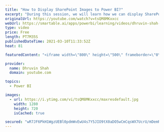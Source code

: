 ```yaml
---
title: "How to Display SharePoint Images to Power BI?"
excerpt: "During this session, we will learn how we can display SharePoint Images to Power BI. Most of the time we have a question in our mind that, how we can load SharePoint Document Library Images to Power BI? The procedure is very simple and straight forward. We need to use SharePoint Folder connector to load"
originalUrl: https://youtube.com/watch?v=tsQM8MKxxcc
webUrl: https://smartable.ai/apps/powerbi/learning/videos/dhruvin-shah-how-to-display-sharepoint-images-to-power-bi/
type: video
price: Free
length: PT7M35S
publishedDateTime: 2021-03-10T11:33:52Z
heat: 81

featuredContent: "<iframe width=\"800\" height=\"500\" frameborder=\"0\" src=\"https://www.youtube.com/embed/tsQM8MKxxcc\" allow=\"accelerometer; autoplay; encrypted-media; gyroscope; picture-in-picture\" allowfullscreen></iframe>"

provider:
  name: Dhruvin Shah
  domain: youtube.com

topics:
  - Power BI

images:
  - url: https://i.ytimg.com/vi/tsQM8MKxxcc/maxresdefault.jpg
    width: 1280
    height: 720
    isCached: true

secured: "wR7JF6PkH1WgzUEBl0pdmWvEwU4s7Y5JIO9tX0aDO5wCmCqsWX7UcrU/mDemRbZgeJAf/ctG9D6qOg5OhwbnqBBwakajVEHIRQIjNRD+nmUYI0/o2yISpPsa7EoRdAmFhgseICnvHn/GDG9mCqz6+DZK3Y1SwgI8PxTtLIgEhhat7Wp89Jmf4W+WJILMxnG2E4bpXgqWSWSwMZwvVUzdJ9MHPTHyJuEgp0LuLMVaTMvcalNu2TzI1FrKk/ikKHec0qAb9B3kSyP7KHrQn96fDBuOLIFz/fG5CyY+svptscVBNleyVKUqzB4wGt1LMuPZCOoo5SQtmuOP+JM0DoJBs09+V6/tp3O6+DpALDL47ekw1XXADzrnePYWCdzbyhgeRRT540w424PHHVXQB8lV1I2PfDHCoV1IPD96XkMHbRw=;YzUEOUP/F6rhbPBG9GaE8A=="
---
```


